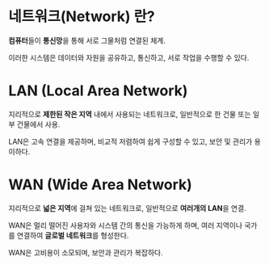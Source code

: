 # 네트워크(Network) 란?

**컴퓨터**들이 **통신망**을 통해 서로 그물처럼 연결된 체계.

이러한 시스템은 데이터와 자원을 공유하고, 통신하고, 서로 작업을 수행할 수 있다.

# LAN (Local Area Network)

지리적으로 **제한된 작은 지역** 내에서 사용되는 네트워크로, 일반적으로 한 건물 또는 일부 건물에서 사용.

LAN은 고속 연결을 제공하며, 비교적 저렴하여 쉽게 구성할 수 있고, 보안 및 관리가 용이하다.

# WAN (Wide Area Network)

지리적으로 **넓은 지역**에 걸쳐 있는 네트워크로, 일반적으로 **여러개의 LAN**을 연결.

WAN은 멀리 떨어진 사용자와 시스템 간의 통신을 가능하게 하며, 여러 지역이나 국가를 연결하여 **글로벌 네트워크**를 형성한다.

WAN은 고비용이 소모되며, 보안과 관리가 복잡하다.
